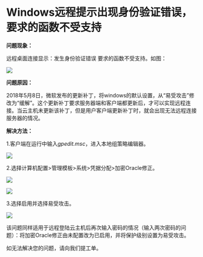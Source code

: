 # Windows远程提示出现身份验证错误，要求的函数不受支持
**问题现象：**

远程桌面连接显示：发生身份验证错误 要求的函数不受支持。如图：

![](https://github.com/jdcloudcom/cn/blob/edit/image/Elastic-Compute/Virtual-Machine/Windows/Windows%E8%BF%9C%E7%A8%8B%E6%8F%90%E7%A4%BA%E5%87%BA%E7%8E%B0%E8%BA%AB%E4%BB%BD%E9%AA%8C%E8%AF%81%E9%94%99%E8%AF%AF%EF%BC%8C%E8%A6%81%E6%B1%82%E7%9A%84%E5%87%BD%E6%95%B0%E4%B8%8D%E5%8F%97%E6%94%AF%E6%8C%8101.png)

**问题原因：**

2018年5月8日，微软发布的更新补丁，将windows的默认设置，从“易受攻击”修改为“缓解”。这个更新补丁要求服务器端和客户端都更新后，才可以实现远程连接。当云主机未更新该补丁，但是用户客户端更新补丁时，就会出现无法远程连接服务器的情况。



**解决方法：**

1.客户端在运行中输入*gpedit.msc*，进入本地组策略编辑器。

![](https://github.com/jdcloudcom/cn/blob/edit/image/Elastic-Compute/Virtual-Machine/Windows/Windows%E8%BF%9C%E7%A8%8B%E6%8F%90%E7%A4%BA%E5%87%BA%E7%8E%B0%E8%BA%AB%E4%BB%BD%E9%AA%8C%E8%AF%81%E9%94%99%E8%AF%AF%EF%BC%8C%E8%A6%81%E6%B1%82%E7%9A%84%E5%87%BD%E6%95%B0%E4%B8%8D%E5%8F%97%E6%94%AF%E6%8C%8102.png)

2.选择计算机配置>管理模板>系统>凭据分配>加密Oracle修正。

![](https://github.com/jdcloudcom/cn/blob/edit/image/Elastic-Compute/Virtual-Machine/Windows/Windows%E8%BF%9C%E7%A8%8B%E6%8F%90%E7%A4%BA%E5%87%BA%E7%8E%B0%E8%BA%AB%E4%BB%BD%E9%AA%8C%E8%AF%81%E9%94%99%E8%AF%AF%EF%BC%8C%E8%A6%81%E6%B1%82%E7%9A%84%E5%87%BD%E6%95%B0%E4%B8%8D%E5%8F%97%E6%94%AF%E6%8C%8103.png)

![](https://github.com/jdcloudcom/cn/blob/edit/image/Elastic-Compute/Virtual-Machine/Windows/Windows%E8%BF%9C%E7%A8%8B%E6%8F%90%E7%A4%BA%E5%87%BA%E7%8E%B0%E8%BA%AB%E4%BB%BD%E9%AA%8C%E8%AF%81%E9%94%99%E8%AF%AF%EF%BC%8C%E8%A6%81%E6%B1%82%E7%9A%84%E5%87%BD%E6%95%B0%E4%B8%8D%E5%8F%97%E6%94%AF%E6%8C%8104.png)

3.选择启用并选择易受攻击。

![](https://github.com/jdcloudcom/cn/blob/edit/image/Elastic-Compute/Virtual-Machine/Windows/Windows%E8%BF%9C%E7%A8%8B%E6%8F%90%E7%A4%BA%E5%87%BA%E7%8E%B0%E8%BA%AB%E4%BB%BD%E9%AA%8C%E8%AF%81%E9%94%99%E8%AF%AF%EF%BC%8C%E8%A6%81%E6%B1%82%E7%9A%84%E5%87%BD%E6%95%B0%E4%B8%8D%E5%8F%97%E6%94%AF%E6%8C%8105.png)

该问题同样适用于远程登陆云主机后再次输入密码的情况（输入两次密码的问题）：将加密Oracle修正由未配置改为已启用，并将保护级别设置为易受攻击。



如无法解决您的问题，请向我们提工单。
